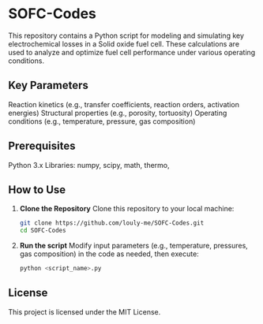 # SOFC-Codes
This repository contains a Python script for modeling and simulating key electrochemical losses in a Solid oxide fuel cell. These calculations are used to analyze and optimize fuel cell performance under various operating conditions.

## Key Parameters
Reaction kinetics (e.g., transfer coefficients, reaction orders, activation energies)
Structural properties (e.g., porosity, tortuosity)
Operating conditions (e.g., temperature, pressure, gas composition)

## Prerequisites
Python 3.x
Libraries: numpy, scipy, math, thermo, 

## How to Use

1. **Clone the Repository**
   Clone this repository to your local machine:
   ```bash
   git clone https://github.com/louly-me/SOFC-Codes.git
   cd SOFC-Codes
   
2. **Run the script**
   Modify input parameters (e.g., temperature, pressures, gas composition) in the code as needed, then execute:
   ```bash
   python <script_name>.py
   
## License
This project is licensed under the MIT License.

